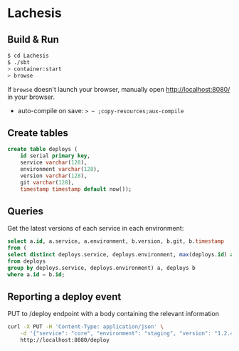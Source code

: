 # Lachesis #

## Build & Run ##

```sh
$ cd Lachesis
$ ./sbt
> container:start
> browse
```

If `browse` doesn't launch your browser, manually open [http://localhost:8080/](http://localhost:8080/) in your browser.

* auto-compile on save: `> ~ ;copy-resources;aux-compile`

## Create tables ##

```sql
create table deploys (
    id serial primary key,
    service varchar(128),
    environment varchar(128),
    version varchar(128),
    git varchar(128),
    timestamp timestamp default now());
```

## Queries ##

Get the latest versions of each service in each environment:
```sql
select a.id, a.service, a.environment, b.version, b.git, b.timestamp
from (
select distinct deploys.service, deploys.environment, max(deploys.id) as id
from deploys
group by deploys.service, deploys.environment) a, deploys b
where a.id = b.id;
```

## Reporting a deploy event ##

PUT to /deploy endpoint with a body containing the relevant information
```sh
curl -X PUT -H 'Content-Type: application/json' \
    -d '{"service": "core", "environment": "staging", "version": "1.2.4", "git": "optional"}' \
    http://localhost:8080/deploy
```

